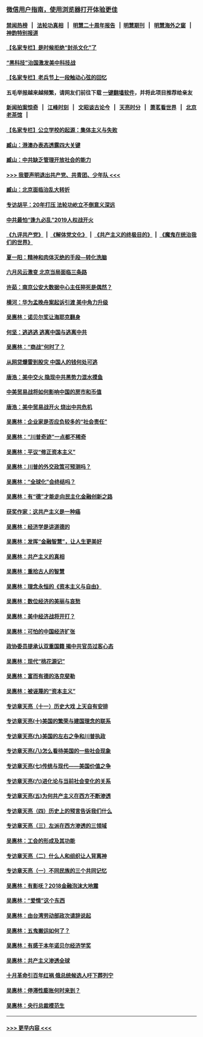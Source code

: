 ### [微信用户指南，使用浏览器打开体验更佳](https://github.com/gfw-breaker/banned-news1/blob/master/indexes/wechat-guide.md?t=0)
#### [禁闻热榜](热点新闻.md?t=0)  &nbsp;&nbsp;|&nbsp;&nbsp; [法轮功真相](https://github.com/gfw-breaker/truth/blob/master/README.md?t=0) &nbsp;&nbsp;|&nbsp;&nbsp; [明慧二十周年报告](https://github.com/gfw-breaker/mh-reports/blob/master/README.md?t=0) &nbsp;&nbsp;|&nbsp;&nbsp;[明慧期刊](https://github.com/gfw-breaker/mh-qikan) &nbsp;&nbsp;|&nbsp;&nbsp; [明慧海外之窗](https://github.com/gfw-breaker/mh-news/blob/master/README.md?t=0) &nbsp;&nbsp;|&nbsp;&nbsp; [神韵特别报道](https://github.com/gfw-breaker/mh-news/blob/master/shenyun.md?t=0)
#### [【名家专栏】是时候拒绝“封杀文化”了](../pages/nsc423/n11814093.md?t=02131402) 
#### [“黑科技”治国激发美中科技战](../pages/nsc423/n11638056.md?t=02131402) 
#### [【名家专栏】老兵节上一段触动心弦的回忆](../pages/nsc423/n11646016.md?t=02131402) 
#### 五毛举报越来越频繁，请网友们前往下载 [一键翻墙软件](https://github.com/gfw-breaker/ssr-accounts)，并将此项目推荐给亲友
#### [新闻拍案惊奇](https://github.com/gfw-breaker/banned-news1/blob/master/pages/link4.md) &nbsp;&nbsp;|&nbsp;&nbsp; [江峰时刻](https://github.com/gfw-breaker/banned-news1/blob/master/pages/link4.md) &nbsp;&nbsp;|&nbsp;&nbsp; [文昭谈古论今](https://github.com/gfw-breaker/banned-news1/blob/master/pages/link4.md) &nbsp;&nbsp;|&nbsp;&nbsp; [天亮时分](https://github.com/gfw-breaker/banned-news1/blob/master/pages/link4.md) &nbsp;&nbsp;|&nbsp;&nbsp; [萧茗看世界](https://github.com/gfw-breaker/banned-news1/blob/master/pages/link4.md) &nbsp;&nbsp;|&nbsp;&nbsp; [北京老茶馆](https://github.com/gfw-breaker/banned-news1/blob/master/pages/link4.md) &nbsp;&nbsp;|&nbsp;&nbsp; 
#### [【名家专栏】公立学校的起源：集体主义与失败](../pages/nsc423/n11601833.md?t=02131402) 
#### [臧山：港澳办表态透露四大关键](../pages/nsc423/n11421628.md?t=02131402) 
#### [臧山：中共缺乏管理开放社会的能力](../pages/nsc423/n11407457.md?t=02131402) 
#### [>>> 我要声明退出共产党、共青团、少年队 <<<](https://github.com/begood0513/goodnews/blob/master/quit/letter.md) 
#### [臧山：北京面临治乱大转折](../pages/nsc423/n11406895.md?t=02131402) 
#### [专访胡平：20年打压 法轮功屹立不倒意义深远](../pages/nsc423/n11398800.md?t=02131402) 
#### [中共最怕“逢九必乱”2019人权战开火](../pages/nsc423/n11385248.md?t=02131402) 
#### [《九评共产党》](https://github.com/begood0513/9ping.md/blob/master/README.md) &nbsp;|&nbsp; [《解体党文化》](../../../../jtdwh.md/blob/master/README.md)  &nbsp;|&nbsp; [《共产主义的终极目的》](../../../../gczydzjmd.md/blob/master/README.md) &nbsp;|&nbsp; [《魔鬼在统治我们的世界》](../../../../mgztzwmdsj.md/blob/master/README.md) 
#### [夏一阳：精神和肉体灭绝的手段—转化洗脑](../pages/nsc423/n11368250.md?t=02131402) 
#### [六月风云激变 北京当局面临三条路](../pages/nsc423/n11313668.md?t=02131402) 
#### [许茹：南京公安大数据中心主任猝死是偶然？](../pages/nsc423/n11064744.md?t=02131402) 
#### [横河：华为孟晚舟案起诉引渡 美中角力升级](../pages/nsc423/n11027230.md?t=02131402) 
#### [吴惠林：诺贝尔奖让海耶克翻身](../pages/nsc423/n10890049.md?t=02131402) 
#### [何坚：逃逃逃 逃离中国与逃离中共](../pages/nsc423/n10592891.md?t=02131402) 
#### [吴惠林：“商战”何时了？](../pages/nsc423/n10573558.md?t=02131402) 
#### [从网贷爆雷到股灾 中国人的钱何处可逃](../pages/nsc423/n10572800.md?t=02131402) 
#### [唐浩：美中交火 隐现中共黑势力混水摸鱼](../pages/nsc423/n10544040.md?t=02131402) 
#### [中美贸易战将如何影响中国的房市和币值](../pages/nsc423/n10543697.md?t=02131402) 
#### [唐浩：美中贸易战开火 烧出中共危机](../pages/nsc423/n10540126.md?t=02131402) 
#### [吴惠林：企业家是否应负较多的“社会责任”](../pages/nsc423/n10535022.md?t=02131402) 
#### [吴惠林：“川普奇迹”一点都不稀奇](../pages/nsc423/n10512808.md?t=02131402) 
#### [吴惠林：平议“修正资本主义”](../pages/nsc423/n10495724.md?t=02131402) 
#### [吴惠林：川普的外交政策可预测吗？](../pages/nsc423/n10462387.md?t=02131402) 
#### [吴惠林：“全球化”会终结吗？](../pages/nsc423/n10452838.md?t=02131402) 
#### [吴惠林：有“德”才能走向民主化金融创新之路](../pages/nsc423/n10432292.md?t=02131402) 
#### [获奖作家：这共产主义是一种癌](../pages/nsc423/n10431541.md?t=02131402) 
#### [吴惠林：经济学是讲道德的](../pages/nsc423/n10398014.md?t=02131402) 
#### [吴惠林：发挥“金融智慧”，让人生更美好](../pages/nsc423/n10375019.md?t=02131402) 
#### [吴惠林：共产主义的真相](../pages/nsc423/n10351394.md?t=02131402) 
#### [吴惠林：重拾古人的智慧](../pages/nsc423/n10337691.md?t=02131402) 
#### [吴惠林：理念永恒的《资本主义与自由》](../pages/nsc423/n10316274.md?t=02131402) 
#### [吴惠林：数位经济的美丽与哀愁](../pages/nsc423/n10292946.md?t=02131402) 
#### [吴惠林：美中经济战将开打？](../pages/nsc423/n10258825.md?t=02131402) 
#### [吴惠林：可怕的中国经济扩张](../pages/nsc423/n10219147.md?t=02131402) 
#### [政协委员提承认双重国籍 揭中共官员过客心态](../pages/nsc423/n10208809.md?t=02131402) 
#### [吴惠林：现代“桃花源记”](../pages/nsc423/n10185234.md?t=02131402) 
#### [吴惠林：富而有德的洛克斐勒](../pages/nsc423/n10142264.md?t=02131402) 
#### [吴惠林：被诬蔑的“资本主义”](../pages/nsc423/n10124816.md?t=02131402) 
#### [专访章天亮（十一）历史大戏 上天自有安排](../pages/nsc423/n10094905.md?t=02131402) 
#### [专访章天亮(十)美国的繁荣与建国理念的联系](../pages/nsc423/n10094899.md?t=02131402) 
#### [专访章天亮(九)美国的左右之争和川普执政](../pages/nsc423/n10094889.md?t=02131402) 
#### [专访章天亮(八)怎么看待美国的一些社会现象](../pages/nsc423/n10094857.md?t=02131402) 
#### [专访章天亮(七)传统与现代——美国价值之争](../pages/nsc423/n10093140.md?t=02131402) 
#### [专访章天亮(六)进化论与当前社会变化的关系](../pages/nsc423/n10092036.md?t=02131402) 
#### [专访章天亮(五)为何共产主义在西方不断渗透](../pages/nsc423/n10083620.md?t=02131402) 
#### [专访章天亮（四）历史上的预言告诉我们什么](../pages/nsc423/n10083606.md?t=02131402) 
#### [专访章天亮（三）左派在西方渗透的三领域](../pages/nsc423/n10081115.md?t=02131402) 
#### [吴惠林：工会的形成及其功能](../pages/nsc423/n10080633.md?t=02131402) 
#### [专访章天亮（二）什么人和组织让人背离神](../pages/nsc423/n10076637.md?t=02131402) 
#### [专访章天亮（一）不同民族的三个共同记忆](../pages/nsc423/n10074188.md?t=02131402) 
#### [吴惠林：有影呒？2018金融泡沫大地震](../pages/nsc423/n10040534.md?t=02131402) 
#### [吴惠林：“爱情”这个东西](../pages/nsc423/n10019423.md?t=02131402) 
#### [吴惠林：由台湾劳动部政次请辞说起](../pages/nsc423/n9979679.md?t=02131402) 
#### [吴惠林：五鬼搬运如何了？](../pages/nsc423/n9925338.md?t=02131402) 
#### [吴惠林：有感于本年诺贝尔经济学奖](../pages/nsc423/n9871883.md?t=02131402) 
#### [吴惠林：共产主义渗透全球](../pages/nsc423/n9812748.md?t=02131402) 
#### [十月革命引百年红祸 俄总统候选人吁下葬列宁](../pages/nsc423/n9810182.md?t=02131402) 
#### [吴惠林：停滞性膨胀何时来到？](../pages/nsc423/n9764136.md?t=02131402) 
#### [吴惠林：央行总裁模范生](../pages/nsc423/n9728134.md?t=02131402) 

----
#### [ >>> 更早内容 <<< ](../indexes/nsc423-earlier.md)

